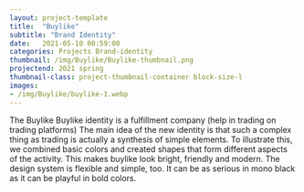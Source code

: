 ```yaml
---
layout: project-template
title:  "Buylike"
subtitle: "Brand Identity"
date:   2021-05-10 00:59:00
categories: Projects Brand-identity
thumbnail: /img/Buylike/Buylike-thumbnail.png
projectend: 2021 spring
thumbnail-class: project-thumbnail-container block-size-l
images:
- /img/Buylike/buylike-1.webp
---
```

The Buylike Buylike identity is a fulfillment company (help in trading on trading platforms) The main idea of the new identity is that such a complex thing as trading is actually a synthesis of simple elements. To illustrate this, we combined basic colors and created shapes that form different aspects of the activity. This makes buylike look bright, friendly and modern. The design system is flexible and simple, too. It can be as serious in mono black as it can be playful in bold colors.
